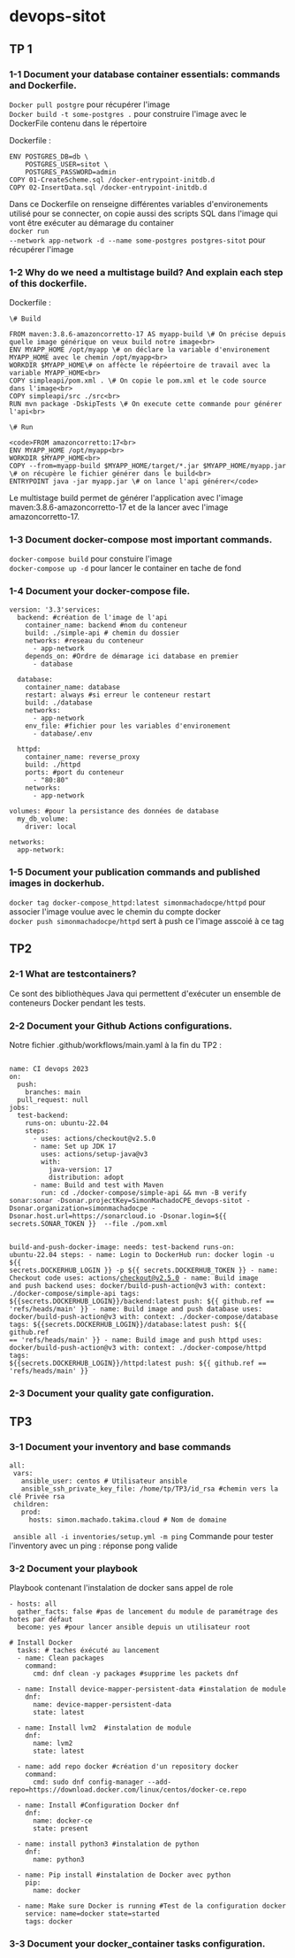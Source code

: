 # devops-sitot

## TP 1

### 1-1 Document your database container essentials: commands and Dockerfile.

<code>Docker pull postgre</code> pour récupérer l'image<br>
<code>Docker build  -t some-postgres .</code> pour construire l'image avec le DockerFile contenu dans le répertoire <br>

Dockerfile :

```FROM postgres:14.1-alpine
ENV POSTGRES_DB=db \
    POSTGRES_USER=sitot \
    POSTGRES_PASSWORD=admin
COPY 01-CreateScheme.sql /docker-entrypoint-initdb.d
COPY 02-InsertData.sql /docker-entrypoint-initdb.d
```

Dans ce Dockerfile on renseigne différentes variables d'environements utilisé pour se connecter, on copie aussi des scripts SQL dans l'image qui vont être exécuter au démarage du container<br>
<code>docker run --network app-network -d --name some-postgres postgres-sitot</code> pour récupérer l'image

### 1-2 Why do we need a multistage build? And explain each step of this dockerfile.

Dockerfile :
```
\# Build

FROM maven:3.8.6-amazoncorretto-17 AS myapp-build \# On précise depuis quelle image générique on veux build notre image<br>
ENV MYAPP_HOME /opt/myapp \# on déclare la variable d'environement MYAPP_HOME avec le chemin /opt/myapp<br>
WORKDIR $MYAPP_HOME\# on affècte le répéertoire de travail avec la variable MYAPP_HOME<br>
COPY simpleapi/pom.xml . \# On copie le pom.xml et le code source  dans l'image<br>
COPY simpleapi/src ./src<br>
RUN mvn package -DskipTests \# On execute cette commande pour générer l'api<br>

\# Run

<code>FROM amazoncorretto:17<br>
ENV MYAPP_HOME /opt/myapp<br>
WORKDIR $MYAPP_HOME<br>
COPY --from=myapp-build $MYAPP_HOME/target/*.jar $MYAPP_HOME/myapp.jar \# on récupère le fichier générer dans le build<br>
ENTRYPOINT java -jar myapp.jar \# on lance l'api générer</code>
```
Le multistage build permet de générer l'application avec l'image  maven:3.8.6-amazoncorretto-17 et de la lancer avec l'image amazoncorretto-17.

### 1-3 Document docker-compose most important commands.

<code>docker-compose build</code> pour constuire l'image<br>
<code>docker-compose up -d</code> pour lancer le container en tache de fond

### 1-4 Document your docker-compose file.
```
version: '3.3'services:
  backend: #création de l'image de l'api
    container_name: backend #nom du conteneur
    build: ./simple-api # chemin du dossier
    networks: #reseau du conteneur
      - app-network
    depends_on: #Ordre de démarage ici database en premier
      - database

  database:
    container_name: database
    restart: always #si erreur le conteneur restart
    build: ./database
    networks:
      - app-network
    env_file: #fichier pour les variables d'environement
      - database/.env

  httpd:
    container_name: reverse_proxy
    build: ./httpd
    ports: #port du conteneur
      - "80:80"
    networks:
      - app-network

volumes: #pour la persistance des données de database
  my_db_volume:
    driver: local

networks:
  app-network:
```

### 1-5 Document your publication commands and published images in dockerhub.

```docker tag docker-compose_httpd:latest simonmachadocpe/httpd```  pour associer l'image voulue avec le chemin du compte docker<br>
```docker push simonmachadocpe/httpd``` sert à push ce l'image asscoié à ce tag 

## TP2

### 2-1 What are testcontainers?

Ce sont des bibliothèques Java qui permettent d'exécuter un ensemble de conteneurs Docker pendant les tests.

### 2-2 Document your Github Actions configurations.

Notre fichier .github/workflows/main.yaml à la fin du TP2 :

<code>
name: CI devops 2023
on:
  push:
    branches: main
  pull_request: null
jobs:
  test-backend:
    runs-on: ubuntu-22.04
    steps:
      - uses: actions/checkout@v2.5.0
      - name: Set up JDK 17
        uses: actions/setup-java@v3
        with:
          java-version: 17
          distribution: adopt
      - name: Build and test with Maven
        run: cd ./docker-compose/simple-api && mvn -B verify sonar:sonar -Dsonar.projectKey=SimonMachadoCPE_devops-sitot -Dsonar.organization=simonmachadocpe -Dsonar.host.url=https://sonarcloud.io -Dsonar.login=${{ secrets.SONAR_TOKEN }}  --file ./pom.xml

  build-and-push-docker-image:
    needs: test-backend
    runs-on: ubuntu-22.04
    steps:
      - name: Login to DockerHub
        run: docker login -u ${{ secrets.DOCKERHUB_LOGIN }} -p ${{ secrets.DOCKERHUB_TOKEN }}
      - name: Checkout code
        uses: actions/checkout@v2.5.0
      - name: Build image and push backend
        uses: docker/build-push-action@v3
        with:
          context: ./docker-compose/simple-api
          tags: ${{secrets.DOCKERHUB_LOGIN}}/backend:latest
          push: ${{ github.ref == 'refs/heads/main' }}
      - name: Build image and push database
        uses: docker/build-push-action@v3
        with:
          context: ./docker-compose/database
          tags: ${{secrets.DOCKERHUB_LOGIN}}/database:latest
          push: ${{ github.ref == 'refs/heads/main' }}
      - name: Build image and push httpd
        uses: docker/build-push-action@v3
        with:
          context: ./docker-compose/httpd
          tags: ${{secrets.DOCKERHUB_LOGIN}}/httpd:latest
          push: ${{ github.ref == 'refs/heads/main' }}
</code>


### 2-3 Document your quality gate configuration.

## TP3

### 3-1 Document your inventory and base commands
```
all:
 vars:
   ansible_user: centos # Utilisateur ansible
   ansible_ssh_private_key_file: /home/tp/TP3/id_rsa #chemin vers la clé Privée rsa
 children:
   prod:
     hosts: simon.machado.takima.cloud # Nom de domaine 
```

<code> ansible all -i inventories/setup.yml -m ping</code> Commande pour tester l'inventory avec un ping : réponse pong valide<br>

### 3-2 Document your playbook

Playbook contenant l'instalation de docker sans appel de role

```
- hosts: all
  gather_facts: false #pas de lancement du module de paramétrage des hotes par défaut
  become: yes #pour lancer ansible depuis un utilisateur root

# Install Docker
  tasks: # taches éxécuté au lancement
  - name: Clean packages
    command:
      cmd: dnf clean -y packages #supprime les packets dnf

  - name: Install device-mapper-persistent-data #instalation de module
    dnf:
      name: device-mapper-persistent-data
      state: latest

  - name: Install lvm2  #instalation de module
    dnf:
      name: lvm2
      state: latest

  - name: add repo docker #création d'un repository docker
    command:
      cmd: sudo dnf config-manager --add-repo=https://download.docker.com/linux/centos/docker-ce.repo

  - name: Install #Configuration Docker dnf
    dnf:
      name: docker-ce
      state: present

  - name: install python3 #instalation de python
    dnf:
      name: python3

  - name: Pip install #instalation de Docker avec python
    pip:
      name: docker

  - name: Make sure Docker is running #Test de la configuration docker
    service: name=docker state=started
    tags: docker
```

### 3-3 Document your docker_container tasks configuration.





